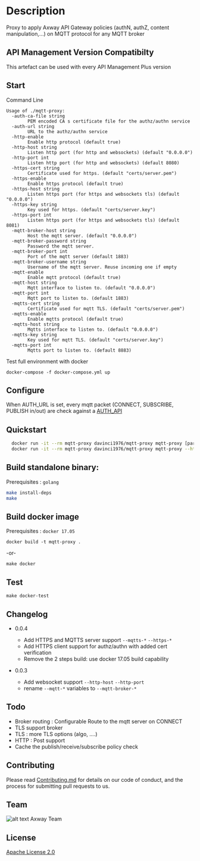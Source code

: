 # Description
Proxy to apply Axway API Gateway policies (authN, authZ, content manipulation,...) on MQTT protocol for any MQTT broker

## API Management Version Compatibilty
This artefact can be used with every API Management Plus version

## Start
Command Line
```
Usage of ./mqtt-proxy:
  -auth-ca-file string
    	PEM encoded CA s certificate file for the authz/authn service
  -auth-url string
    	URL to the authz/authn service
  -http-enable
    	Enable http protocol (default true)
  -http-host string
    	Listen http port (for http and websockets) (default "0.0.0.0")
  -http-port int
    	Listen http port (for http and websockets) (default 8080)
  -https-cert string
    	Certificate used for https. (default "certs/server.pem")
  -https-enable
    	Enable https protocol (default true)
  -https-host string
    	Listen https port (for https and websockets tls) (default "0.0.0.0")
  -https-key string
    	Key used for https. (default "certs/server.key")
  -https-port int
    	Listen https port (for https and websockets tls) (default 8081)
  -mqtt-broker-host string
    	Host the mqtt server. (default "0.0.0.0")
  -mqtt-broker-password string
    	Password the mqtt server.
  -mqtt-broker-port int
    	Port of the mqtt server (default 1883)
  -mqtt-broker-username string
    	Username of the mqtt server. Reuse incoming one if empty
  -mqtt-enable
    	Enable mqtt protocol (default true)
  -mqtt-host string
    	Mqtt interface to listen to. (default "0.0.0.0")
  -mqtt-port int
    	Mqtt port to listen to. (default 1883)
  -mqtts-cert string
    	Certificate used for mqtt TLS. (default "certs/server.pem")
  -mqtts-enable
    	Enable mqtts protocol (default true)
  -mqtts-host string
    	Mqtts interface to listen to. (default "0.0.0.0")
  -mqtts-key string
    	Key used for mqtt TLS. (default "certs/server.key")
  -mqtts-port int
    	Mqtts port to listen to. (default 8883)
```

Test full environment with docker
```
docker-compose -f docker-compose.yml up
```

## Configure
When AUTH_URL is set, every mqtt packet (CONNECT, SUBSCRIBE, PUBLISH in/out) are check against a [AUTH_API](./AUTH_API.md)

## Quickstart
```sh
  docker run -it --rm mqtt-proxy davinci1976/mqtt-proxy mqtt-proxy [parameters... see above]
  docker run -it --rm mqtt-proxy davinci1976/mqtt-proxy mqtt-proxy --http-enable=false --mqtt-enable=false
```

## Build standalone binary:
Prerequisites : `golang`
```sh
make install-deps
make
```

## Build docker image
Prerequisites : `docker 17.05`

```
docker build -t mqtt-proxy .
```
-or-
```
make docker
```

## Test

```
make docker-test
```

## Changelog
- 0.0.4
  - Add HTTPS and MQTTS server support `--mqtts-*` `--https-*`
  - Add HTTPS client support for authz/authn with added cert verification  
  - Remove the 2 steps build: use docker 17.05 build capability

- 0.0.3
  - Add websocket support `--http-host` `--http-port`
  - rename `--mqtt-*` variables to `--mqtt-broker-*`


## Todo
- Broker routing : Configurable Route to the mqtt server on CONNECT
- TLS support broker
- TLS : more TLS options (algo, ....)
- HTTP : Post support
- Cache the publish/receive/subscribe policy check


## Contributing

Please read [Contributing.md](https://github.com/Axway-API-Management-Plus/Common/blob/master/Contributing.md) for details on our code of conduct, and the process for submitting pull requests to us.

## Team

![alt text][Axwaylogo] Axway Team

[Axwaylogo]: https://github.com/Axway-API-Management/Common/blob/master/img/AxwayLogoSmall.png  "Axway logo"


## License
[Apache License 2.0](/LICENSE)
